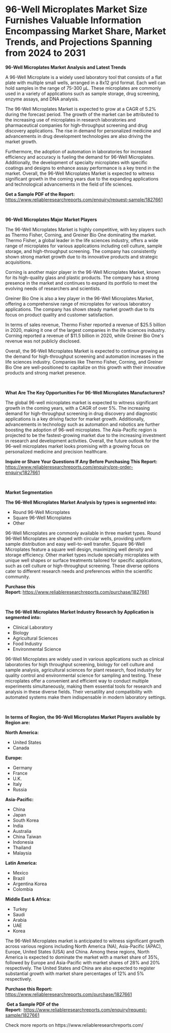 <p><h1>96-Well Microplates Market Size Furnishes Valuable Information Encompassing Market Share, Market Trends, and Projections Spanning from 2024 to 2031</h1></p><p><strong>96-Well Microplates Market Analysis and Latest Trends</strong></p>
<p><p>A 96-Well Microplate is a widely used laboratory tool that consists of a flat plate with multiple small wells, arranged in a 8x12 grid format. Each well can hold samples in the range of 75-300 µL. These microplates are commonly used in a variety of applications such as sample storage, drug screening, enzyme assays, and DNA analysis.</p><p>The 96-Well Microplates Market is expected to grow at a CAGR of 5.2% during the forecast period. The growth of the market can be attributed to the increasing use of microplates in research laboratories and pharmaceutical companies for high-throughput screening and drug discovery applications. The rise in demand for personalized medicine and advancements in drug development technologies are also driving the market growth.</p><p>Furthermore, the adoption of automation in laboratories for increased efficiency and accuracy is fueling the demand for 96-Well Microplates. Additionally, the development of specialty microplates with specific coatings and designs to enhance assay performance is a key trend in the market. Overall, the 96-Well Microplates Market is expected to witness significant growth in the coming years due to the expanding applications and technological advancements in the field of life sciences.</p></p>
<p><strong>Get a Sample PDF of the Report:&nbsp;</strong> <a href="https://www.reliableresearchreports.com/enquiry/request-sample/1827661">https://www.reliableresearchreports.com/enquiry/request-sample/1827661</a></p>
<p>&nbsp;</p>
<p><strong>96-Well Microplates Major Market Players</strong></p>
<p><p>The 96-Well Microplates Market is highly competitive, with key players such as Thermo Fisher, Corning, and Greiner Bio One dominating the market. Thermo Fisher, a global leader in the life sciences industry, offers a wide range of microplates for various applications including cell culture, sample storage, and high-throughput screening. The company has consistently shown strong market growth due to its innovative products and strategic acquisitions.</p><p>Corning is another major player in the 96-Well Microplates Market, known for its high-quality glass and plastic products. The company has a strong presence in the market and continues to expand its portfolio to meet the evolving needs of researchers and scientists.</p><p>Greiner Bio One is also a key player in the 96-Well Microplates Market, offering a comprehensive range of microplates for various laboratory applications. The company has shown steady market growth due to its focus on product quality and customer satisfaction.</p><p>In terms of sales revenue, Thermo Fisher reported a revenue of $25.5 billion in 2020, making it one of the largest companies in the life sciences industry. Corning reported a revenue of $11.5 billion in 2020, while Greiner Bio One's revenue was not publicly disclosed.</p><p>Overall, the 96-Well Microplates Market is expected to continue growing as the demand for high-throughput screening and automation increases in the life sciences industry. Companies like Thermo Fisher, Corning, and Greiner Bio One are well-positioned to capitalize on this growth with their innovative products and strong market presence.</p></p>
<p>&nbsp;</p>
<p><strong>What Are The Key Opportunities For 96-Well Microplates Manufacturers?</strong></p>
<p><p>The global 96-well microplates market is expected to witness significant growth in the coming years, with a CAGR of over 5%. The increasing demand for high-throughput screening in drug discovery and diagnostic applications is a key driving factor for market growth. Additionally, advancements in technology such as automation and robotics are further boosting the adoption of 96-well microplates. The Asia-Pacific region is projected to be the fastest-growing market due to the increasing investment in research and development activities. Overall, the future outlook for the 96-well microplates market looks promising with a growing focus on personalized medicine and precision healthcare.</p></p>
<p><strong>Inquire or Share Your Questions If Any Before Purchasing This Report:</strong> <a href="https://www.reliableresearchreports.com/enquiry/pre-order-enquiry/1827661">https://www.reliableresearchreports.com/enquiry/pre-order-enquiry/1827661</a></p>
<p>&nbsp;</p>
<p><strong>Market Segmentation</strong></p>
<p><strong>The 96-Well Microplates Market Analysis by types is segmented into:</strong></p>
<p><ul><li>Round 96-Well Microplates</li><li>Square 96-Well Microplates</li><li>Other</li></ul></p>
<p><p>96-Well Microplates are commonly available in three market types. Round 96-Well Microplates are shaped with circular wells, providing uniform sample distribution and easy well-to-well transfer. Square 96-Well Microplates feature a square well design, maximizing well density and storage efficiency. Other market types include specialty microplates with unique well shapes or surface treatments tailored for specific applications, such as cell culture or high-throughput screening. These diverse options cater to different research needs and preferences within the scientific community.</p></p>
<p><strong>Purchase this Report:&nbsp;</strong><a href="https://www.reliableresearchreports.com/purchase/1827661">https://www.reliableresearchreports.com/purchase/1827661</a></p>
<p>&nbsp;</p>
<p><strong>The 96-Well Microplates Market Industry Research by Application is segmented into:</strong></p>
<p><ul><li>Clinical Laboratory</li><li>Biology</li><li>Agricultural Sciences</li><li>Food Industry</li><li>Environmental Science</li></ul></p>
<p><p>96-Well Microplates are widely used in various applications such as clinical laboratories for high throughput screening, biology for cell culture and sample analysis, agricultural sciences for plant research, food industry for quality control and environmental science for sampling and testing. These microplates offer a convenient and efficient way to conduct multiple experiments simultaneously, making them essential tools for research and analysis in these diverse fields. Their versatility and compatibility with automated systems make them indispensable in modern laboratory settings.</p></p>
<p>&nbsp;</p>
<p><strong>In terms of Region, the 96-Well Microplates Market Players available by Region are:</strong></p>
<p>
    <p> <strong> North America: </strong>
        <ul>
            <li>United States</li>
            <li>Canada</li>
        </ul>
        </p> 
    <p> <strong> Europe: </strong>
        <ul>
            <li>Germany</li>
            <li>France</li>
            <li>U.K.</li>
            <li>Italy</li>
            <li>Russia</li>
        </ul>
        </p> 
    <p> <strong> Asia-Pacific: </strong>
        <ul>
            <li>China</li>
            <li>Japan</li>
            <li>South Korea</li>
            <li>India</li>
            <li>Australia</li>
            <li>China Taiwan</li>
            <li>Indonesia</li>
            <li>Thailand</li>
            <li>Malaysia</li>
        </ul>
        </p> 
    <p> <strong> Latin America: </strong>
        <ul>
            <li>Mexico</li>
            <li>Brazil</li>
            <li>Argentina Korea</li>
            <li>Colombia</li>
        </ul>
        </p> 
    <p> <strong> Middle East & Africa: </strong>
        <ul>
            <li>Turkey</li>
            <li>Saudi</li>
            <li>Arabia</li>
            <li>UAE</li>
            <li>Korea</li>
        </ul>
    </p>
    </p>
<p><p>The 96-Well Microplates market is anticipated to witness significant growth across various regions including North America (NA), Asia-Pacific (APAC), Europe, United States (USA) and China. Among these regions, North America is expected to dominate the market with a market share of 35%, followed by Europe and Asia-Pacific with market shares of 28% and 20% respectively. The United States and China are also expected to register substantial growth with market share percentages of 12% and 5% respectively.</p></p>
<p><strong>Purchase this Report: </strong><a href="https://www.reliableresearchreports.com/purchase/1827661">https://www.reliableresearchreports.com/purchase/1827661</a></p>
<p>&nbsp;<strong>Get a Sample PDF of the Report:&nbsp;&nbsp;</strong><a href="https://www.reliableresearchreports.com/enquiry/request-sample/1827661">https://www.reliableresearchreports.com/enquiry/request-sample/1827661</a></p>
<p><strong></strong></p>
<p>Check more reports on https://www.reliableresearchreports.com/</p>